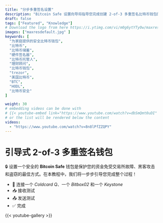```yaml
---
title: "分步多重签名设置"
description: "Bitcoin Safe 设置向导将指导您完成创建 2-of-3 多重签名比特币钱包的各个步骤"
draft: false
tags: ["Featured", "Knowledge"]
# Download the logo from here https://i.ytimg.com/vi/m0g6ytYTy0w/maxresdefault.jpg
images: ["maxresdefault.jpg" ]
keywords: [
  "为家庭提供的安全比特币钱包",
  "比特币",
  "比特币储蓄",
  "硬件签名器",
  "比特币托管人",
  "理财顾问",
  "比特币钱包",
  "trezor",
  "美国比特币",
  "BTC",
  "HODL",
  "比特币安全"
]

weight: 30
# embedding videos can be done with 
# {{< youtube-embed link="https://www.youtube.com/watch?v=dbSmQmt0uDI" >}}
# or the list will be rendered below the content
videos:
  - "https://www.youtube.com/watch?v=8n8lPfZZQPY"
---
```



# 引导式 2-of-3 多重签名钱包

🔒 设置一个安全的 **Bitcoin Safe** 钱包是保护您的资金免受交易所故障、黑客攻击和盗窃的最佳方式。在本教程中，我们将一步步引导您完成整个过程！
 

- 🔐 连接一个 *Coldcard Q*、一个 *Bitbox02* 和一个 *Keystone*
- 📥 接收测试
- 📤 发送测试
- ✅ 完成



{{< youtube-gallery >}}